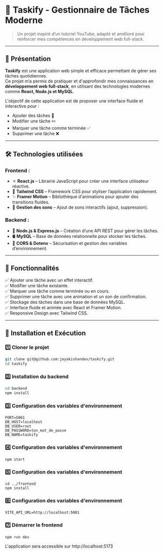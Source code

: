 # 📌 Taskify - Gestionnaire de Tâches Moderne  

> Un projet inspiré d’un tutoriel YouTube, adapté et amélioré pour renforcer mes compétences en développement web full-stack.

---

## 🚀 Présentation  

**Taskify** est une application web simple et efficace permettant de gérer ses tâches quotidiennes.  
Ce projet m’a permis de pratiquer et d'approfondir mes connaissances en **développement web full-stack**, en utilisant des technologies modernes comme **React, Node.js et MySQL**.

L'objectif de cette application est de proposer une interface fluide et interactive pour :
- Ajouter des tâches 📝
- Modifier une tâche ✏️
- Marquer une tâche comme terminée ✅
- Supprimer une tâche ❌

---

## 🛠️ Technologies utilisées  

### **Frontend :**  
- ⚛️ **React.js** – Librairie JavaScript pour créer une interface utilisateur réactive.  
- 🎨 **Tailwind CSS** – Framework CSS pour styliser l’application rapidement.  
- ✨ **Framer Motion** – Bibliothèque d'animations pour ajouter des transitions fluides.  
- 🎵 **Gestion des sons** – Ajout de sons interactifs (ajout, suppression).  

### **Backend :**  
- 🚀 **Node.js & Express.js** – Création d’une API REST pour gérer les tâches.  
- 🛢️ **MySQL** – Base de données relationnelle pour stocker les tâches.  
- 🔐 **CORS & Dotenv** – Sécurisation et gestion des variables d’environnement.  

---

## 🎯 Fonctionnalités  

✅ Ajouter une tâche avec un effet interactif.  
✅ Modifier une tâche existante.  
✅ Marquer une tâche comme terminée ou en cours.  
✅ Supprimer une tâche avec une animation et un son de confirmation.  
✅ Stockage des tâches dans une base de données MySQL.  
✅ Interface fluide et animée avec React et Framer Motion.  
✅ Responsive Design avec Tailwind CSS.  

---

## 📂 Installation et Exécution  

### 1️⃣ **Cloner le projet**  

```bash
git clone git@github.com:jeyakishandev/taskify.git
cd taskify
```
### 2️⃣ **Installation du backend**  
```bash
cd backend
npm install
```
### 3️⃣ **Configuration des variables d'environnement**
```
PORT=5001
DB_HOST=localhost
DB_USER=root
DB_PASSWORD=ton_mot_de_passe
DB_NAME=taskify
```

### 4️⃣ **Configuration des variables d'environnement**
```
npm start
```
### 5️⃣ **Configuration des variables d'environnement**
```
cd ../frontend
npm install
```
### 6️⃣ **Configuration des variables d'environnement**
```
VITE_API_URL=http://localhost:5001
```
### 7️⃣ **Démarrer le frontend**
```
npm run dev
```
L'application sera accessible sur http://localhost:5173